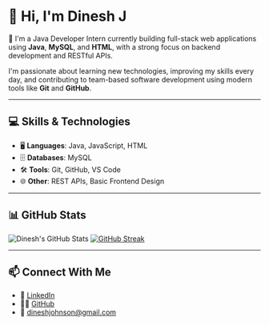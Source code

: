 # 👋 Hi, I'm Dinesh J

🎯 I'm a Java Developer Intern currently building full-stack web applications using **Java**, **MySQL**, and **HTML**, with a strong focus on backend development and RESTful APIs.

I'm passionate about learning new technologies, improving my skills every day, and contributing to team-based software development using modern tools like **Git** and **GitHub**.

---

## 💻 Skills & Technologies

- 🖥️ **Languages**: Java, JavaScript, HTML
- 🗄️ **Databases**: MySQL
- 🛠️ **Tools**: Git, GitHub, VS Code
- 🌐 **Other**: REST APIs, Basic Frontend Design

---

## 📊 GitHub Stats

![Dinesh's GitHub Stats](https://github-readme-stats.vercel.app/api?username=Dinesh-Johnson&show_icons=true&theme=radical)
[![GitHub Streak](https://streak-stats.demolab.com?user=Dinesh-Johnson&theme=radical)](https://git.io/streak-stats)

---

## 📫 Connect With Me

- 💼 [LinkedIn](https://www.linkedin.com/in/dinesh-johnson/)
- 🧑‍💻 [GitHub](https://github.com/Dinesh-Johnson)
- 📧 dineshjohnson@gmail.com
